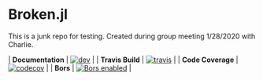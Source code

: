 # Broken.jl
This is a junk repo for testing. Created during group meeting 1/28/2020 with Charlie.

| **Documentation**    | [![dev][docs-dev-img]][docs-dev-url]    |
| **Travis Build**     | [![travis][travis-img]][travis-url]     |
| **Code Coverage**    | [![codecov][codecov-img]][codecov-url]  |
| **Bors**             | [![Bors enabled][bors-img]][bors-url]   |

[docs-dev-img]: https://img.shields.io/badge/docs-dev-blue.svg
[docs-dev-url]: https://claresinger.github.io/Broken.jl/dev/
[travis-img]: https://travis-ci.org/claresinger/Broken.jl.svg?branch=master
[travis-url]: https://travis-ci.org/claresinger/Broken.jl
[codecov-img]: https://codecov.io/gh/claresinger/Broken.jl/branch/master/graph/badge.svg
[codecov-url]: https://codecov.io/gh/claresinger/Broken.jl
[bors-img]: https://bors.tech/images/badge_small.svg
[bors-url]: https://app.bors.tech/repositories/20449
